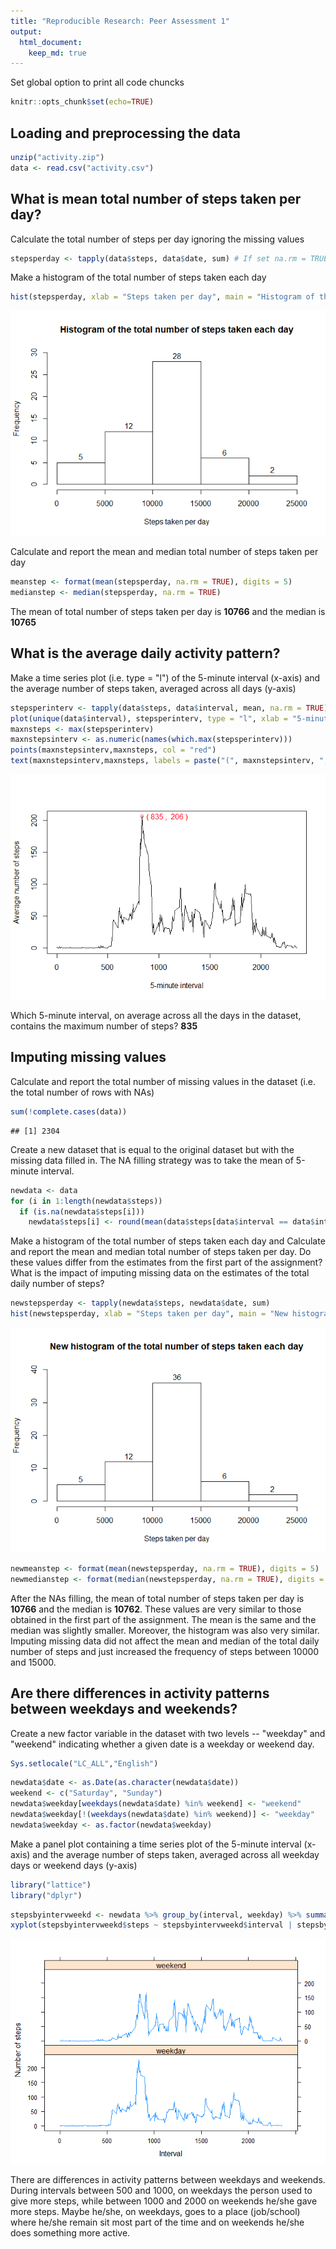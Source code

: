 ```yaml
---
title: "Reproducible Research: Peer Assessment 1"
output: 
  html_document:
    keep_md: true
---
```


Set global option to print all code chuncks

```r
knitr::opts_chunk$set(echo=TRUE)
```

## Loading and preprocessing the data

```r
unzip("activity.zip")
data <- read.csv("activity.csv")
```

## What is mean total number of steps taken per day?
  Calculate the total number of steps per day ignoring the missing values

```r
stepsperday <- tapply(data$steps, data$date, sum) # If set na.rm = TRUE, the sum of the days with NAs would be equal to 0, which is not the case, once they are not 0, they were not informed. Without setting na.rm = TRUE, the sum of the days with NAs is equal to NA, which is ignored by the hist function.
```

Make a histogram of the total number of steps taken each day

```r
hist(stepsperday, xlab = "Steps taken per day", main = "Histogram of the total number of steps taken each day", labels = TRUE, ylim = c(0, 30))
```

![](PA1_template_files/figure-html/unnamed-chunk-3-1.png)<!-- -->

Calculate and report the mean and median total number of steps taken per day

```r
meanstep <- format(mean(stepsperday, na.rm = TRUE), digits = 5)
medianstep <- median(stepsperday, na.rm = TRUE)
```
The mean of total number of steps taken per day is **10766** and the median is **10765**  

## What is the average daily activity pattern?  

Make a time series plot (i.e. type = "l") of the 5-minute interval (x-axis) and the average number of steps taken, averaged across all days (y-axis)

```r
stepsperinterv <- tapply(data$steps, data$interval, mean, na.rm = TRUE)
plot(unique(data$interval), stepsperinterv, type = "l", xlab = "5-minute interval", ylab = "Average number of steps")
maxnsteps <- max(stepsperinterv)
maxnstepsinterv <- as.numeric(names(which.max(stepsperinterv)))
points(maxnstepsinterv,maxnsteps, col = "red")
text(maxnstepsinterv,maxnsteps, labels = paste("(", maxnstepsinterv, ", ", round(maxnsteps), ")"), pos = 4, col = "red")
```

![](PA1_template_files/figure-html/unnamed-chunk-5-1.png)<!-- -->
  
Which 5-minute interval, on average across all the days in the dataset, contains the maximum number of steps? **835**

## Imputing missing values  

Calculate and report the total number of missing values in the dataset (i.e. the total number of rows with NAs)

```r
sum(!complete.cases(data))
```

```
## [1] 2304
```
  
Create a new dataset that is equal to the original dataset but with the missing data filled in. The NA filling strategy was to take the mean of 5-minute interval.

```r
newdata <- data
for (i in 1:length(newdata$steps))
  if (is.na(newdata$steps[i]))
    newdata$steps[i] <- round(mean(data$steps[data$interval == data$interval[i]], na.rm = TRUE))
```

Make a histogram of the total number of steps taken each day and Calculate and report the mean and median total number of steps taken per day. Do these values differ from the estimates from the first part of the assignment? What is the impact of imputing missing data on the estimates of the total daily number of steps?

```r
newstepsperday <- tapply(newdata$steps, newdata$date, sum)
hist(newstepsperday, xlab = "Steps taken per day", main = "New histogram of the total number of steps taken each day", labels = TRUE, ylim = c(0, 40))
```

![](PA1_template_files/figure-html/unnamed-chunk-8-1.png)<!-- -->

```r
newmeanstep <- format(mean(newstepsperday, na.rm = TRUE), digits = 5)
newmedianstep <- format(median(newstepsperday, na.rm = TRUE), digits = 5)
```
After the NAs filling, the mean of total number of steps taken per day is **10766** and the median is **10762**. These values are very similar to those obtained in the first part of the assignment. The mean is the same and the median was slightly smaller. Moreover, the histogram was also very similar. Imputing missing data did not affect the mean and median of the total daily number of steps and just increased the frequency of steps between 10000 and 15000.

## Are there differences in activity patterns between weekdays and weekends?  
Create a new factor variable in the dataset with two levels -- "weekday" and "weekend" indicating whether a given date is a weekday or weekend day.

```r
Sys.setlocale("LC_ALL","English")
```


```r
newdata$date <- as.Date(as.character(newdata$date))
weekend <- c("Saturday", "Sunday")
newdata$weekday[weekdays(newdata$date) %in% weekend] <- "weekend"
newdata$weekday[!(weekdays(newdata$date) %in% weekend)] <- "weekday"
newdata$weekday <- as.factor(newdata$weekday)
```

Make a panel plot containing a time series plot of the 5-minute interval (x-axis) and the average number of steps taken, averaged across all weekday days or weekend days (y-axis)

```r
library("lattice")
library("dplyr")
```


```r
stepsbyintervweekd <- newdata %>% group_by(interval, weekday) %>% summarise(steps = mean(steps))
xyplot(stepsbyintervweekd$steps ~ stepsbyintervweekd$interval | stepsbyintervweekd$weekday, type = "l", xlab = "Interval", ylab = "Number of steps", layout = c(1, 2))
```

![](PA1_template_files/figure-html/unnamed-chunk-12-1.png)<!-- -->
  
There are differences in activity patterns between weekdays and weekends. During intervals between 500 and 1000, on weekdays the person used to give more steps, while between 1000 and 2000 on weekends he/she gave more steps. Maybe he/she, on weekdays, goes to a place (job/school) where he/she remain sit most part of the time and on weekends he/she does something more active.
